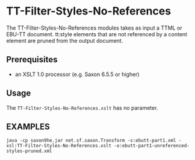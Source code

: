 # TT-Filter-Styles-No-References
The TT-Filter-Styles-No-References modules takes as input a TTML or
EBU-TT document. tt:style elements that are not referenced by a content
element are pruned from the output document.

## Prerequisites
- an XSLT 1.0 processor (e.g. Saxon 6.5.5 or higher)

## Usage
The `TT-Filter-Styles-No-References.xslt` has no parameter.


## EXAMPLES

    java -cp saxon9he.jar net.sf.saxon.Transform -s:ebutt-part1.xml -xsl:TT-Filter-Styles-No-References.xslt -o:ebutt-part1-unreferenced-styles-pruned.xml
